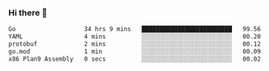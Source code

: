 ### Hi there 👋

<!--
**yeya24/yeya24** is a ✨ _special_ ✨ repository because its `README.md` (this file) appears on your GitHub profile.

Here are some ideas to get you started:

- 🔭 I’m currently working on ...
- 🌱 I’m currently learning ...
- 👯 I’m looking to collaborate on ...
- 🤔 I’m looking for help with ...
- 💬 Ask me about ...
- 📫 How to reach me: ...
- 😄 Pronouns: ...
- ⚡ Fun fact: ...
-->

<!--START_SECTION:waka-->

```txt
Go                   34 hrs 9 mins   █████████████████████████   99.56 %
YAML                 4 mins          ░░░░░░░░░░░░░░░░░░░░░░░░░   00.20 %
protobuf             2 mins          ░░░░░░░░░░░░░░░░░░░░░░░░░   00.12 %
go.mod               1 min           ░░░░░░░░░░░░░░░░░░░░░░░░░   00.09 %
x86 Plan9 Assembly   0 secs          ░░░░░░░░░░░░░░░░░░░░░░░░░   00.02 %
```

<!--END_SECTION:waka-->
